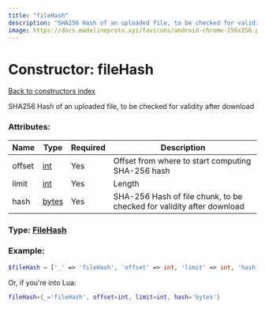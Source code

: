 ```yaml
---
title: "fileHash"
description: "SHA256 Hash of an uploaded file, to be checked for validity after download"
image: https://docs.madelineproto.xyz/favicons/android-chrome-256x256.png
---
```

# Constructor: fileHash  
[Back to constructors index](index.md)



SHA256 Hash of an uploaded file, to be checked for validity after download

### Attributes:

| Name     |    Type       | Required | Description |
|----------|---------------|----------|-------------|
|offset|[int](../types/int.md) | Yes|Offset from where to start computing SHA-256 hash|
|limit|[int](../types/int.md) | Yes|Length|
|hash|[bytes](../types/bytes.md) | Yes|SHA-256 Hash of file chunk, to be checked for validity after download|



### Type: [FileHash](../types/FileHash.md)


### Example:

```php
$fileHash = ['_' => 'fileHash', 'offset' => int, 'limit' => int, 'hash' => 'bytes'];
```  


Or, if you're into Lua:

```lua
fileHash={_='fileHash', offset=int, limit=int, hash='bytes'}

```



